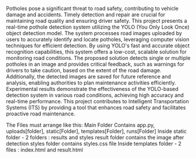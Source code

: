 Potholes pose a significant threat to road safety, contributing to vehicle damage and accidents. Timely detection and repair are crucial for maintaining road quality and
ensuring driver safety. This project presents a real-time pothole detection system utilizing the YOLO (You Only Look Once) object detection model. The system
processes road images uploaded by users to accurately identify and locate potholes, leveraging computer vision techniques for efficient detection. By using YOLO's fast
and accurate object recognition capabilities, this system offers a low-cost, scalable
solution for monitoring road conditions. The proposed solution detects single or
multiple potholes in an image and provides critical feedback, such as warnings for
drivers to take caution, based on the extent of the road damage. Additionally, the
detected images are saved for future reference and analysis, enabling authorities to
plan maintenance activities efficiently. Experimental results demonstrate the
effectiveness of the YOLO-based detection system in various road conditions, achieving high accuracy and real-time performance. This project contributes to
Intelligent Transportation Systems (ITS) by providing a tool that enhances road safety
and facilitates proactive road maintenance.

The Files must arrange like this:
Main Folder Contains app.py, uploads[folder], static[Folder], templates[Folder], runs[Folder]
   Inside static folder - 2 folders : results and styles
      result folder contains the image after detection
      styles folder contains styles.css file
   Inside templates folder - 2 files : index.html and result.html
